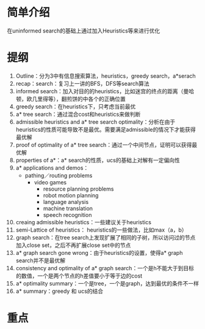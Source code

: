 # 简单介绍
在uninformed search的基础上通过加入Heuristics等来进行优化
# 提纲
1. Outline：分为3中有信息搜索算法，heuristics，greedy search，a\*serach
2. recap：search：复习上一讲的BFS，DFS等search算法
3. informed search：加入对目的的heuristics，比如迷宫的终点的距离（曼哈顿，欧几里得等），翻煎饼的中各个的正确位置
4. greedy search：在heuristics下，只考虑当前最优
5. a\* tree search：通过混合cost和heuristics来做判断
6. admissible heuristics and a\* tree search optimality：分析在由于heuristics的性质可能导致不是最优。需要满足admissible的情况下才能获得最优解
7. proof of optimality of a\* tree search：通过一个中间节点，证明可以获得最优解
8. properties of a\*：a\* search的性质，ucs的基础上对解有一定偏向性
9. a\* applications and demos：
	- pathing／routing problems
		- video games
			- resource planning problems
			- robot motion planning
			- language analysis
			- machine translation
			- speech recognition
10. creaing admissible heuristics：一些建议关于heuristics
11. semi-Lattice of heuristics： heuristics的一些做法，比如max（a，b）
12. graph search：在tree search上发现扩展了相同的子树，所以访问过的节点加入close set，之后不再扩展close set中的节点
13. a\* graph search gone wrong：由于heuristics的设置，使得a\* graph search并不是最优解
14. consistency and optimality of a\* graph search：一个是h不能大于到目标的数值，一个是两个节点的h差值要小于等于边的cost
15. a\* optimality summary：一个是tree，一个是graph，达到最优的条件不一样
16. a\* summary：greedy 和 ucs的结合
# 重点
